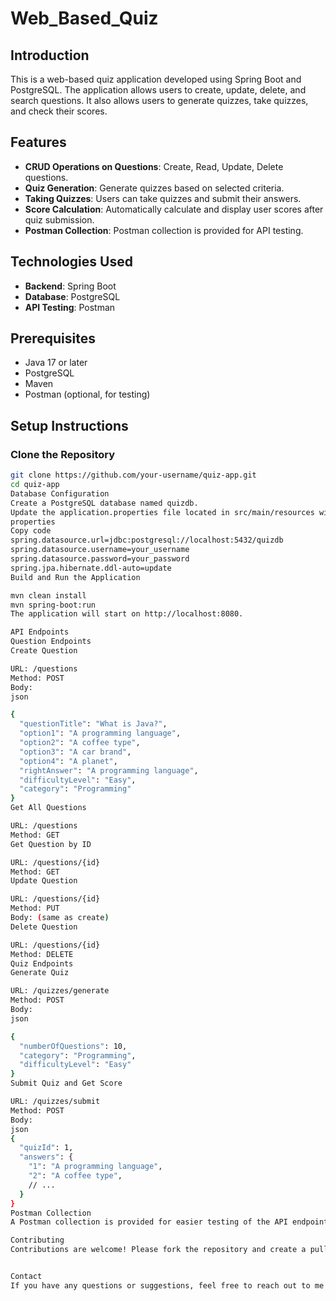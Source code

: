 # Web_Based_Quiz

## Introduction

This is a web-based quiz application developed using Spring Boot and PostgreSQL. The application allows users to create, update, delete, and search questions. It also allows users to generate quizzes, take quizzes, and check their scores.

## Features

- **CRUD Operations on Questions**: Create, Read, Update, Delete questions.
- **Quiz Generation**: Generate quizzes based on selected criteria.
- **Taking Quizzes**: Users can take quizzes and submit their answers.
- **Score Calculation**: Automatically calculate and display user scores after quiz submission.
- **Postman Collection**: Postman collection is provided for API testing.

## Technologies Used

- **Backend**: Spring Boot
- **Database**: PostgreSQL
- **API Testing**: Postman

## Prerequisites

- Java 17 or later
- PostgreSQL
- Maven
- Postman (optional, for testing)

## Setup Instructions

### Clone the Repository

```sh
git clone https://github.com/your-username/quiz-app.git
cd quiz-app
Database Configuration
Create a PostgreSQL database named quizdb.
Update the application.properties file located in src/main/resources with your database configuration:
properties
Copy code
spring.datasource.url=jdbc:postgresql://localhost:5432/quizdb
spring.datasource.username=your_username
spring.datasource.password=your_password
spring.jpa.hibernate.ddl-auto=update
Build and Run the Application

mvn clean install
mvn spring-boot:run
The application will start on http://localhost:8080.

API Endpoints
Question Endpoints
Create Question

URL: /questions
Method: POST
Body:
json

{
  "questionTitle": "What is Java?",
  "option1": "A programming language",
  "option2": "A coffee type",
  "option3": "A car brand",
  "option4": "A planet",
  "rightAnswer": "A programming language",
  "difficultyLevel": "Easy",
  "category": "Programming"
}
Get All Questions

URL: /questions
Method: GET
Get Question by ID

URL: /questions/{id}
Method: GET
Update Question

URL: /questions/{id}
Method: PUT
Body: (same as create)
Delete Question

URL: /questions/{id}
Method: DELETE
Quiz Endpoints
Generate Quiz

URL: /quizzes/generate
Method: POST
Body:
json

{
  "numberOfQuestions": 10,
  "category": "Programming",
  "difficultyLevel": "Easy"
}
Submit Quiz and Get Score

URL: /quizzes/submit
Method: POST
Body:
json
{
  "quizId": 1,
  "answers": {
    "1": "A programming language",
    "2": "A coffee type",
    // ...
  }
}
Postman Collection
A Postman collection is provided for easier testing of the API endpoints. Import the collection from the file postman_collection.json located in the root of the project.

Contributing
Contributions are welcome! Please fork the repository and create a pull request with your changes.


Contact
If you have any questions or suggestions, feel free to reach out to me at [your-email@example.com].


